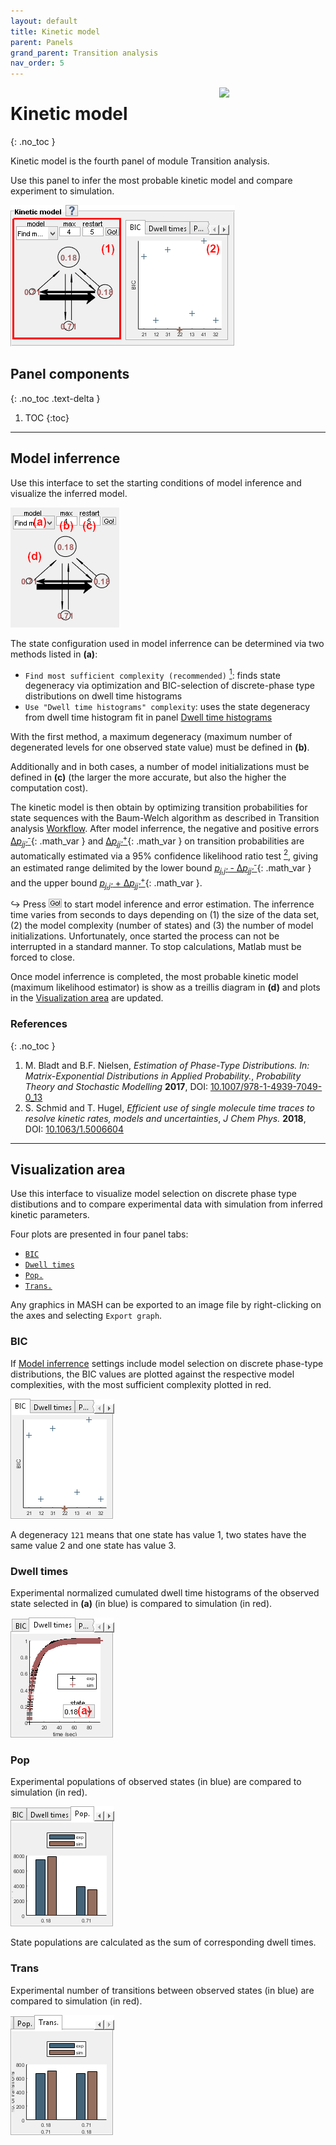```yaml
---
layout: default
title: Kinetic model
parent: Panels
grand_parent: Transition analysis
nav_order: 5
---
```


<img src="../../assets/images/logos/logo-transition-analysis_400px.png" width="170" style="float:right; margin-left: 15px;"/>

# Kinetic model
{: .no_toc }

Kinetic model is the fourth panel of module Transition analysis.

Use this panel to infer the most probable kinetic model and compare experiment to simulation.

<a class="plain" href="../../assets/images/gui/TA-panel-kinetic-model.png"><img src="../../assets/images/gui/TA-panel-kinetic-model.png" style="max-width:359px;"></a>

## Panel components
{: .no_toc .text-delta }

1. TOC
{:toc}


---

## Model inferrence

Use this interface to set the starting conditions of model inference and visualize the inferred model.

<img src="../../assets/images/gui/TA-panel-kinetic-model-settings.png" style="max-width:174px;">

The state configuration used in model inferrence can be determined via two methods listed in **(a)**:
- `Find most sufficient complexity (recommended)`
  [<sup>1</sup>](#references): finds state degeneracy via optimization and BIC-selection of discrete-phase type distributions on dwell time histograms
- `Use "Dwell time histograms" complexity`: uses the state degeneracy from dwell time histogram fit in panel [Dwell time histograms](panel-dwelltime-histograms.html#state-lifetimes)

With the first method, a maximum degeneracy (maximum number of degenerated levels for one observed state value) must be defined in **(b)**.

Additionally and in both cases, a number of model initializations must be defined in **(c)** (the larger the more accurate, but also the higher the computation cost).

The kinetic model is then obtain by optimizing transition probabilities for state sequences with the Baum-Welch algorithm as described in Transition analysis
[Workflow](../workflow.html#solve-the-kinetic-model).
After model inferrence, the negative and positive errors 
[&Delta;*p<sub>jj'</sub>*<sup>-</sup>](){: .math_var } and 
[&Delta;*p<sub>jj'</sub>*<sup>+</sup>](){: .math_var } on transition probabilities are automatically estimated via a 95% confidence likelihood ratio test
[<sup>2</sup>](#references), giving an estimated range delimited by the lower bound 
[*p<sub>j,j'</sub>* - &Delta;*p<sub>jj'</sub>*<sup>-</sup>](){: .math_var } and the upper bound 
[*p<sub>j,j'</sub>* + &Delta;*p<sub>jj'</sub>*<sup>+</sup>](){: .math_var }.

&#8618; Press 
![Go!](../../assets/images/gui/TA-but-go.png "Go!") to start model inference and error estimation.
The inferrence time varies from seconds to days depending on (1) the size of the data set, (2) the model complexity (number of states) and (3) the number of model initializations.
Unfortunately, once started the process can not be interrupted in a standard manner.
To stop calculations, Matlab must be forced to close.

Once model inferrence is completed, the most probable kinetic model (maximum likelihood estimator) is show as a treillis diagram in **(d)** and plots in the 
[Visualization area](#visualization-area) are updated.


### References
{: .no_toc }

1. M. Bladt and B.F. Nielsen, *Estimation of Phase-Type Distributions. In: Matrix-Exponential Distributions in Applied Probability.*,  *Probability Theory and Stochastic Modelling* **2017**, DOI: [10.1007/978-1-4939-7049-0_13](https://doi.org/10.1007/978-1-4939-7049-0_13)
2. S. Schmid and T. Hugel, *Efficient use of single molecule time traces to resolve kinetic rates, models and uncertainties*, *J Chem Phys.* **2018**, DOI: [10.1063/1.5006604](https://doi.org/10.1063/1.5006604)

---

## Visualization area

Use this interface to visualize model selection on discrete phase type distibutions and to compare experimental data with simulation from inferred kinetic parameters.

Four plots are presented in four panel tabs:
- [`BIC`](#BIC)
- [`Dwell times`](#dwell-times)
- [`Pop.`](#pop)
- [`Trans.`](#trans)

Any graphics in MASH can be exported to an image file by right-clicking on the axes and selecting `Export graph`.


### BIC

If 
[Model inferrence](#model-inferrence) settings include model selection on discrete phase-type distributions, the BIC values are plotted against the respective model complexities, with the most sufficient complexity plotted in red.

<img src="../../assets/images/gui/TA-panel-kinetic-model-plot-bic.png" style="max-width:166px;">

A degeneracy `121` means that one state has value 1, two states have the same value 2 and one state has value 3.


### Dwell times

Experimental normalized cumulated dwell time histograms of the observed state selected in **(a)** (in blue) is compared to simulation (in red).

<img src="../../assets/images/gui/TA-panel-kinetic-model-plot-cumhist.png" style="max-width:166px;">


### Pop

Experimental populations of observed states (in blue) are compared to simulation (in red).

<img src="../../assets/images/gui/TA-panel-kinetic-model-plot-pop.png" style="max-width:166px;">

State populations are calculated as the sum of corresponding dwell times.


### Trans

Experimental number of transitions between observed states (in blue) are compared to simulation (in red).

<img src="../../assets/images/gui/TA-panel-kinetic-model-plot-trans.png" style="max-width:166px;">


